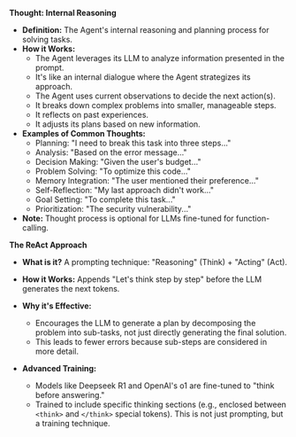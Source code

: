 **Thought: Internal Reasoning**

*   **Definition:** The Agent's internal reasoning and planning process for solving tasks.
*   **How it Works:**
    *   The Agent leverages its LLM to analyze information presented in the prompt.
    *   It's like an internal dialogue where the Agent strategizes its approach.
    *   The Agent uses current observations to decide the next action(s).
    *   It breaks down complex problems into smaller, manageable steps.
    *   It reflects on past experiences.
    *   It adjusts its plans based on new information.
*   **Examples of Common Thoughts:**
    *   Planning: "I need to break this task into three steps..."
    *   Analysis: "Based on the error message..."
    *   Decision Making: "Given the user's budget..."
    *   Problem Solving: "To optimize this code..."
    *   Memory Integration: "The user mentioned their preference..."
    *   Self-Reflection: "My last approach didn't work..."
    *   Goal Setting: "To complete this task..."
    *   Prioritization: "The security vulnerability..."
*   **Note:** Thought process is optional for LLMs fine-tuned for function-calling.

**The ReAct Approach**

*   **What is it?** A prompting technique: "Reasoning" (Think) + "Acting" (Act).
*   **How it Works:** Appends "Let's think step by step" before the LLM generates the next tokens.

*   **Why it's Effective:**
    *   Encourages the LLM to generate a plan by decomposing the problem into sub-tasks, not just directly generating the final solution.
    *   This leads to fewer errors because sub-steps are considered in more detail.
*   **Advanced Training:**
    *   Models like Deepseek R1 and OpenAI's o1 are fine-tuned to "think before answering."
    *   Trained to include specific thinking sections (e.g., enclosed between `<think>` and `</think>` special tokens). This is not just prompting, but a training technique.

